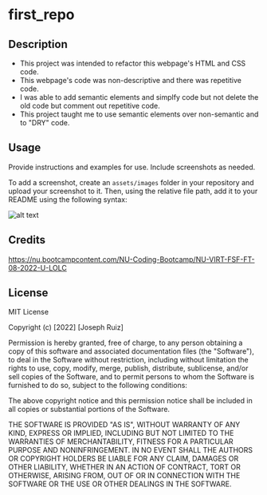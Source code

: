 # first_repo

## Description

- This project was intended to refactor this webpage's HTML and CSS code.
- This webpage's code was non-descriptive and there was repetitive code.
- I was able to add semantic elements and simplfy code but not delete the old code but comment out repetitive code.
- This project taught me to use semantic elements over non-semantic and to "DRY" code.

## Usage

Provide instructions and examples for use. Include screenshots as needed.

To add a screenshot, create an `assets/images` folder in your repository and upload your screenshot to it. Then, using the relative file path, add it to your README using the following syntax:

![alt text](assets/images/screenshot.png)

## Credits

https://nu.bootcampcontent.com/NU-Coding-Bootcamp/NU-VIRT-FSF-FT-08-2022-U-LOLC

## License
MIT License

Copyright (c) [2022] [Joseph Ruiz]

Permission is hereby granted, free of charge, to any person obtaining a copy
of this software and associated documentation files (the "Software"), to deal
in the Software without restriction, including without limitation the rights
to use, copy, modify, merge, publish, distribute, sublicense, and/or sell
copies of the Software, and to permit persons to whom the Software is
furnished to do so, subject to the following conditions:

The above copyright notice and this permission notice shall be included in all
copies or substantial portions of the Software.

THE SOFTWARE IS PROVIDED "AS IS", WITHOUT WARRANTY OF ANY KIND, EXPRESS OR
IMPLIED, INCLUDING BUT NOT LIMITED TO THE WARRANTIES OF MERCHANTABILITY,
FITNESS FOR A PARTICULAR PURPOSE AND NONINFRINGEMENT. IN NO EVENT SHALL THE
AUTHORS OR COPYRIGHT HOLDERS BE LIABLE FOR ANY CLAIM, DAMAGES OR OTHER
LIABILITY, WHETHER IN AN ACTION OF CONTRACT, TORT OR OTHERWISE, ARISING FROM,
OUT OF OR IN CONNECTION WITH THE SOFTWARE OR THE USE OR OTHER DEALINGS IN THE
SOFTWARE.
